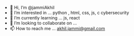 - 👋 Hi, I’m @jammiAkhil
- 👀 I’m interested in ... python , html, css, js, c cybersecurity
- 🌱 I’m currently learning ... js, react
- 💞️ I’m looking to collaborate on ... 
- 📫 How to reach me ... akhil.jammi@gmail.com

<!---
jammiAkhil/jammiAkhil is a ✨ special ✨ repository because its `README.md` (this file) appears on your GitHub profile.
You can click the Preview link to take a look at your changes.
--->
